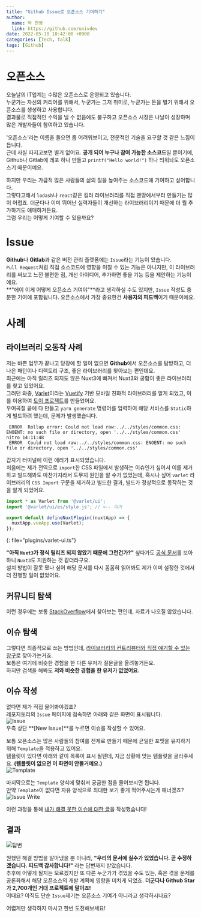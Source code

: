 ```yaml
---
title: "Github Issue로 오픈소스 기여하기"
author:
  name: 박 찬영
  link: https://github.com/univdev
date: 2022-05-18 18:42:00 +0900
categories: [Tech, Talk]
tags: [Github]
---
```

# 오픈소스
오늘날의 IT업계는 수많은 오픈소스로 운영되고 있습니다.  
누군가는 자신의 커리어를 위해서, 누군가는 그저 취미로, 누군가는 돈을 벌기 위해서 오픈소스를 생성하고 사용합니다.  
결과물로 직접적인 수익을 낼 수 없음에도 불구하고 오픈소스 시장은 나날이 성장하며 많은 개발자들이 참여하고 있습니다.

'오픈소스'라는 이름을 들으면 좀 어려워보이고, 전문적인 기술을 요구할 것 같은 느낌이 듭니다.  
근데 사실 따지고보면 별거 없어요. **공개 되어 누구나 참여 가능한 소스코드**일 뿐이기에, Github나 Gitlab에 레포 하나 만들고 ```printf("Hello world!")``` 하나 띄워놔도 오픈소스기 때문이예요.

하지만 우리는 가급적 많은 사람들의 삶의 질을 높여주는 소스코드에 기여하고 싶어합니다.  
그렇다고해서 ```lodash```나 ```react```같은 킬러 라이브러리를 직접 맨땅에서부터 만들기는 많이 어렵죠. 더군다나 이미 뛰어난 실력자들이 개선하는 라이브러리이기 때문에 더 뭘 추가하기도 애매하거든요.  
그럼 우리는 어떻게 기여할 수 있을까요?
# Issue
**Github**나 **Gitlab**과 같은 버전 관리 플랫폼에는 ```Issue```라는 기능이 있습니다.  
```Pull Request```처럼 직접 소스코드에 영향을 미칠 수 있는 기능은 아니지만, 이 라이브러리를 써보고 느낀 불편한 점, 개선 아이디어, 추가하면 좋을 기능 등을 제안하는 기능이예요.  
**"에이 이게 어떻게 오픈소스 기여야"**라고 생각하실 수도 있지만, ```Issue``` 작성도 충분한 기여에 포함됩니다. 오픈소스에서 가장 중요한건 **사용자의 피드백**이기 때문이예요.
# 사례
## 라이브러리 오동작 사례
저는 바쁜 업무가 끝나고 당장에 할 일이 없으면 **Github**에서 오픈소스를 탐방하고, 더 나은 패턴이나 디렉토리 구조, 좋은 라이브러리를 찾아보는 편인데요.  
최근에는 아직 릴리즈 되지도 않은 Nuxt3에 빠져서 Nuxt3와 궁합이 좋은 라이브러리를 찾고 있었어요.  
그러던 와중, [Varlet][Varlet]이라는 [Vuetify][Vuetify] 기반 모바일 친화적 라이브러리를 알게 되었고, 이를 이용하여 [토이 프로젝트][colors]를 만들었어요.  
우여곡절 끝에 다 만들고 ```yarn generate``` 명령어를 입력하여 해당 서비스를 ```Static```하게 빌드하려 했는데, 문제가 발생했습니다.
```
 ERROR  Rollup error: Could not load raw:../../styles/common.css: ENOENT: no such file or directory, open '../../styles/common.css'                                                          nitro 14:11:48
 ERROR  Could not load raw:../../styles/common.css: ENOENT: no such file or directory, open '../../styles/common.css'
```
갑자기 터미널에 이런 에러가 표시되었습니다.  
처음에는 제가 전역으로 ```import```한 CSS 파일에서 발생하는 이슈인가 싶어서 이를 제거하고 빌드해봐도 마찬가지라서 도무지 원인을 알 수가 없었는데, 혹시나 싶어 ```varlet``` 라이브러리의 ```CSS Import``` 구문을 제거하고 빌드한 결과, 빌드가 정상적으로 동작하는 것을 알게 되었어요.
```typescript
import * as Varlet from '@varlet/ui';
import '@varlet/ui/es/style.js'; // <-- 이거

export default defineNuxtPlugin((nuxtApp) => {
  nuxtApp.vueApp.use(Varlet);
});
```
{: file="plugins/varlet-ui.ts"}

**"아직 ```Nuxt3```가 정식 릴리즈 되지 않았기 때문에 그런건가?"** 싶다가도 [공식 문서][공식 문서]를 보아하니 ```Nuxt3```도 지원하는 것 같더라구요.  
설치 방법이 잘못 됐나 싶어 해당 문서를 다시 꼼꼼히 읽어봐도 제가 이미 설정한 것에서 더 진행할 일이 없었어요.  
## 커뮤니티 탐색
이런 경우에는 보통 [StackOverflow][StackOverflow]에서 찾아보는 편인데, 자료가 나오질 않았습니다.
## 이슈 탐색
그렇다면 최종적으로 쓰는 방법인데, [라이브러리의 컨트리뷰터와 직접 얘기할 수 있는 창구][Github Issue]로 찾아가는거죠.  
보통은 여기에 비슷한 경험을 한 다른 유저가 질문글을 올려놓거든요.  
하지만 검색을 해봐도 **저와 비슷한 경험을 한 유저가 없었어요.**  
## 이슈 작성
없다면 제가 직접 물어봐야겠죠?  
레포지토리의 ```Issue``` 페이지에 접속하면 아래와 같은 화면이 표시됩니다.  
![Issue][Issue 이미지]  
우측 상단 **[New Issue]**를 누르면 이슈를 작성할 수 있어요.

보통 오픈소스는 많은 사람들의 참여를 전제로 만들기 때문에 균일한 포맷을 유지하기 위해 ```Template```을 적용하고 있어요.  
템플릿이 있다면 아래와 같이 목록이 표시 될텐데, 지금 상황에 맞는 템플릿을 골라주세요. **(템플릿이 없으면 이 화면이 안뜰거예요.)**  
![Template][Template]

마지막으로는 ```Template``` 양식에 맞춰서 궁금한 점을 물어보시면 됩니다.  
만약 ```Template```이 없다면 자유 양식으로 최대한 보기 좋게 적어주시는게 매너겠죠?
![Issue Write][Issue Write]

이런 과정을 통해 [내가 해결 못한 이슈에 대한 글][내가 작성한 이슈]을 작성했습니다!
## 결과
![답변][답변]

원했던 해결 방법을 알아냈을 뿐 아니라, **"우리의 문서에 실수가 있었습니다. 곧 수정하겠습니다. 피드백 감사합니다!"** 라는 답변까지 받았습니다.  
추후에 어떻게 될지는 모르겠지만 또 다른 누군가가 겪었을 수도 있는, 혹은 겪을 문제를 공론화해서 해당 오픈소스의 개발 계획에 영향을 미치게 되었죠. **더군다나 Github Star가 2,700개인 거대 프로젝트에 말이죠!**  
어때요? 아직도 단순 ```Issue```제기는 오픈소스 기여가 아니라고 생각하시나요?

어렵게만 생각하지 마시고 한번 도전해보세요!

[Varlet]: https://github.com/varletjs
[Vuetify]: https://vuetifyjs.com/en/
[colors]: https://github.com/funapp-day/colors
[공식 문서]: https://varlet-varletjs.vercel.app/#/en-US/serverSideRendering
[StackOverflow]: https://stackoverflow.com/
[Github Issue]: https://github.com/varletjs/varlet/issues
[Issue 이미지]: https://user-images.githubusercontent.com/26304279/169000517-acebd75c-d3b0-4faf-959f-03f9becfeba1.png
[Template]: https://user-images.githubusercontent.com/26304279/169001884-963ebf08-8dc2-4bf0-967f-24c0041566c3.png
[Issue Write]: https://user-images.githubusercontent.com/26304279/169002472-c3850603-9eac-45c2-a632-82989e958ac0.png
[내가 작성한 이슈]: https://github.com/varletjs/varlet/issues/564
[답변]: https://user-images.githubusercontent.com/26304279/169003112-ee3610d2-bf4b-4f29-8917-ed52210f3c99.png